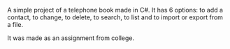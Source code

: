 A simple project of a telephone book made in C#.
It has 6 options: to add a contact, to change, to delete, to search, to list and to import or export from a file.

It was made as an assignment from college.
